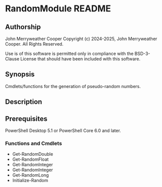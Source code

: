 # RandomModule README

## Authorship

John Merryweather Cooper
Copyright (c) 2024-2025, John Merryweather Cooper.  All Rights Reserved.

Use is of this software is permitted only in compliance with the BSD-3-Clause License that should have been included with this software.

## Synopsis

Cmdlets/functions for the generation of pseudo-random numbers.

## Description

## Prerequisites

PowerShell Desktop 5.1 or PowerShell Core 6.0 and later.

### Functions and Cmdlets

* Get-RandomDouble
* Get-RandomFloat
* Get-RandomInteger
* Get-RandomInteger
* Get-RandomLong
* Initialize-Random
